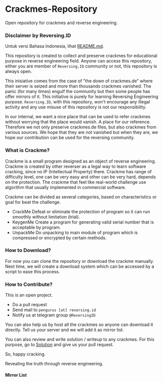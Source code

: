 # Crackmes-Repository

Open repository for crackmes and reverse engineering.

### Disclaimer by Reversing.ID

Untuk versi Bahasa Indonesia, lihat [README.md](README.md).

This repository is created to collect and preserve crackmes for educational purpose in reverse engineering field. Anyone can access this repository, either you are member of `Reversing.ID` community or not, this repository is always open.

This inisiative comes from the case of "the down of crackmes.de" where their server is seized and more than thousands crackmes vanished. The panic (for many times) engulf the community but then some people has offer mirrors of it. This initiative is purely for learning Reversing Engineering purpose. `Reversing.ID`, with this repository, won't encourage any illegal activity and any use misuse of this repository is not our responsibility.

In our internal, we want a nice place that can be used to refer crackmes without worrying that the place would vanish. A place for our reference. Therefore we not only preserve crackmes.de files, but also crackmes from various sources. We hope that they are not vanished but when they are, we hope our contribution can be used for the reversing community.

### What is Crackme?

Crackme is a small program designed as an object of reverse engineering. Crackme is created by other reverser as a legal way to learn software cracking, since no IP (Intellectual Property) there. Crackme has range of difficulty level, one can be very easy and other can be very hard, depends on the protection. The crackme that feel like real-world challenge use algorithm that usually implemented in commercial software.

Crackme can be divided as several categories, based on characteristics or goal for beat the challenge.
- CrackMe
  Defeat or eliminate the protection of program so it can run smoothly without limitation (trial).
- KeygenMe
  Create a program for generating valid serial number that is acceptable by program.
- UnpackMe
  Do unpacking to main module of program which is compressed or encrypted by certain methods.  

### How to Download?

For now you can clone the repository or download the crackme manually. Next time, we will create a download system which can be accessed by a script to ease this process.

### How to Contribute?

This is an open project.


- Do a pull request
- Send mail to `pengurus [at] reversing.id`
- Notify us at telegram group `@ReversingID`

You can also help us by host all the crackmes so anyone can download it directly. Tell us your server and we will add it as mirror list.

You can also review and write solution / writeup to any crackmes. For this purpose, go to [Solution](https://github.com/ReversingID/Crackmes-Solution) and give us your pull request.


So, happy cracking.



Revealing the truth through reverse engineering.

#### Mirror List